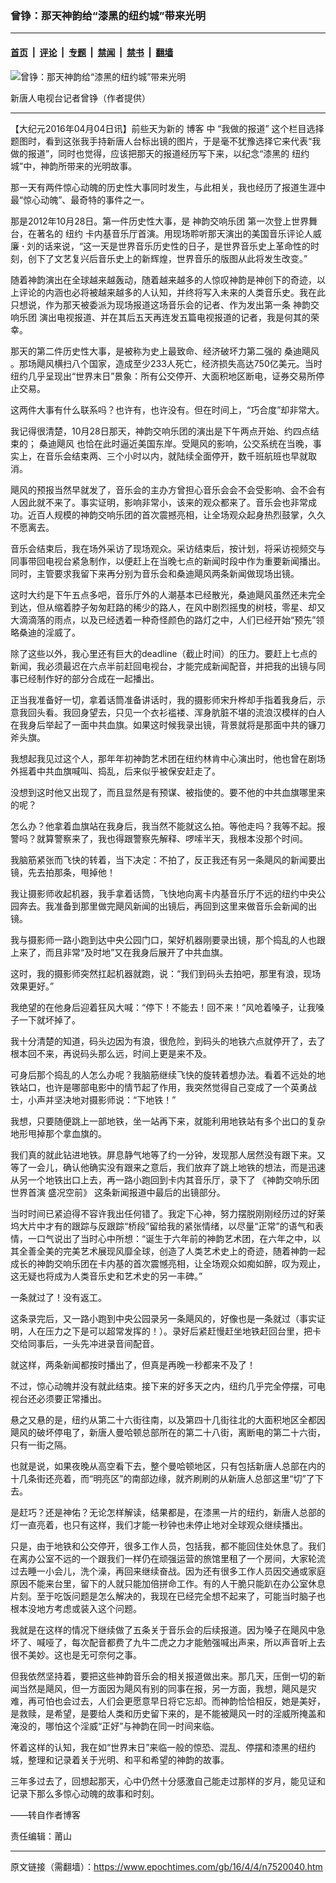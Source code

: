 ### 曾铮：那天神韵给“漆黑的纽约城”带来光明

---

#### [首页](../../../..?n7520040) &nbsp;|&nbsp; [评论](../../../../../epoch-comment?n7520040) &nbsp;|&nbsp; [专题](../../../../../epoch-special?n7520040) &nbsp;|&nbsp; [禁闻](../../../../../epoch-news?n7520040) &nbsp;|&nbsp; [禁书](../../../../../books?n7520040) &nbsp;|&nbsp; [翻墙](https://github.com/gfw-breaker/nogfw/blob/master/README.md?n7520040)


<div><img alt="曾铮：那天神韵给“漆黑的纽约城”带来光明" class="attachment-djy_600_400 size-djy_600_400 wp-post-image" src="https://i.epochtimes.com/assets/uploads/2016/04/zz2-bigger-600x400.jpg"/>
<div class="caption">
 <p>
  新唐人电视台记者曾铮（作者提供）
 </p>
</div></div><hr/><div class="post_content" id="artbody" itemprop="articleBody">
 <!-- article content begin -->
 <p>
  【大纪元2016年04月04日讯】前些天为新的
  <ok href="http://zhengzeng97.blogspot.com/">
   博客
  </ok>
  中
  <ok href="https://plus.google.com/collection/MXKgIB">
   “我做的报道”
  </ok>
  这个栏目选择题图时，看到这张我手持新唐人台标出镜的图片，于是毫不犹豫选择它来代表“我做的报道”，同时也觉得，应该把那天的报道经历写下来，以纪念“漆黑的
  <ok href="https://www.epochtimes.com/gb/tag/%E7%BA%BD%E7%BA%A6.html">
   纽约
  </ok>
  城”中，神韵所带来的光明故事。
 </p>
 <p>
  那一天有两件惊心动魄的历史性大事同时发生，与此相关，我也经历了报道生涯中最“惊心动魄”、最奇特的事件之一。
 </p>
 <p>
  那是2012年10月28日。第一件历史性大事，是
  <ok href="https://www.epochtimes.com/gb/tag/%E7%A5%9E%E9%9F%B5%E4%BA%A4%E5%93%8D%E4%B9%90%E5%9B%A2.html">
   神韵交响乐团
  </ok>
  第一次登上世界舞台，在著名的
  <ok href="https://www.epochtimes.com/gb/tag/%E7%BA%BD%E7%BA%A6.html">
   纽约
  </ok>
  卡内基音乐厅首演。用现场聆听那天演出的美国音乐评论人威廉
  <strong>
   ·
  </strong>
  刘的话来说，“这一天是世界音乐历史性的日子，是世界音乐史上革命性的时刻，创下了文艺复兴后音乐史上的新辉煌，世界音乐的版图从此将发生改变。”
 </p>
 <p>
  随着神韵演出在全球越来越轰动，随着越来越多的人惊叹神韵是神创下的奇迹，以上评论的内涵也必将被越来越多的人认知，并终将写入未来的人类音乐史。我在此只想说，作为那天被委派为现场报道这场音乐会的记者、作为发出第一条
  <ok href="https://www.epochtimes.com/gb/tag/%E7%A5%9E%E9%9F%B5%E4%BA%A4%E5%93%8D%E4%B9%90%E5%9B%A2.html">
   神韵交响乐团
  </ok>
  演出电视报道、并在其后五天再连发五篇电视报道的记者，我是何其的荣幸。
 </p>
 <p>
  那天的第二件历史性大事，是被称为史上最致命、经济破坏力第二强的
  <ok href="https://www.epochtimes.com/gb/tag/%E6%A1%91%E8%BF%AA%E9%A3%93%E9%A3%8E.html">
   桑迪飓风
  </ok>
  。那场飓风横扫八个国家，造成至少233人死亡，经济损失高达750亿美元。当时纽约几乎呈现出“世界末日”景象：所有公交停开、大面积地区断电，证券交易所停止交易。
 </p>
 <p>
  这两件大事有什么联系吗？也许有，也许没有。但在时间上，“巧合度”却非常大。
 </p>
 <p>
  我记得很清楚，10月28日那天，神韵交响乐团的演出是下午两点开始、约四点结束的；
  <ok href="https://www.epochtimes.com/gb/tag/%E6%A1%91%E8%BF%AA%E9%A3%93%E9%A3%8E.html">
   桑迪飓风
  </ok>
  也恰在此时逼近美国东岸。受飓风的影响，公交系统在当晚，事实上，在音乐会结束两、三个小时以内，就陆续全面停开，数千班航班也早就取消。
 </p>
 <p>
  飓风的预报当然早就发了，音乐会的主办方曾担心音乐会会不会受影响、会不会有人因此就不来了。事实证明，影响非常小，该来的观众都来了。音乐会也非常成功。近百人规模的神韵交响乐团的首次震撼亮相，让全场观众起身热烈鼓掌，久久不愿离去。
 </p>
 <p>
  音乐会结束后，我在场外采访了现场观众。采访结束后，按计划，将采访视频交与同事带回电视台紧急制作，以便赶上在当晚七点的新闻时段中作为重要新闻播出。同时，主管要求我留下来再分别为音乐会和桑迪飓风两条新闻做现场出镜。
 </p>
 <p>
  这时大约是下午五点多吧，音乐厅外的人潮基本已经散光，桑迪飓风虽然还未完全到达，但从缩着脖子匆匆赶路的稀少的路人，在风中剧烈摇曳的树枝，零星、却又大滴滴落的雨点，以及已经透着一种奇怪颜色的路灯之中，人们已经开始“预先”领略桑迪的淫威了。
 </p>
 <p>
  除了这些以外，我心里还有巨大的deadline（截止时间）的压力。要赶上七点的新闻，我必须最迟在六点半前赶回电视台，才能完成新闻配音，并把我的出镜与同事已经制作好的部分合成在一起播出。
 </p>
 <p>
  正当我准备好一切，拿着话筒准备讲话时，我的摄影师宋升桦却手指着我身后，示意我回头看。我回身望去，只见一个衣衫褴褛、浑身肮脏不堪的流浪汉模样的白人在我身后举起了一面中共血旗。如果这时候我录出镜，背景就将是那面中共的镰刀斧头旗。
 </p>
 <p>
  我想起我见过这个人，那年年初神韵艺术团在纽约林肯中心演出时，他也曾在剧场外摇着中共血旗喊叫、捣乱，后来似乎被保安赶走了。
 </p>
 <p>
  没想到这时他又出现了，而且显然是有预谋、被指使的。要不他的中共血旗哪里来的呢？
 </p>
 <p>
  怎么办？他拿着血旗站在我身后，我当然不能就这么拍。等他走吗？我等不起。报警吗？就算警察来了，我也得跟警察先解释、啰嗦半天，我根本没那个时间。
 </p>
 <p>
  我脑筋紧张而飞快的转着，当下决定：不拍了，反正我还有另一条飓风的新闻要出镜，先去拍那条，甩掉他！
 </p>
 <p>
  我让摄影师收起机器，我手拿着话筒，飞快地向离卡内基音乐厅不远的纽约中央公园奔去。我准备到那里做完飓风新闻的出镜后，再回到这里来做音乐会新闻的出镜。
 </p>
 <p>
  我与摄影师一路小跑到达中央公园门口，架好机器刚要录出镜，那个捣乱的人也跟上来了，而且非常“及时地”又在我身后展开了中共血旗。
 </p>
 <p>
  这时，我的摄影师突然扛起机器就跑，说：“我们到码头去拍吧，那里有浪，现场效果更好。”
 </p>
 <p>
  我绝望的在他身后迎着狂风大喊：“停下！不能去！回不来！”风呛着嗓子，让我嗓子一下就坏掉了。
 </p>
 <p>
  我十分清楚的知道，码头边因为有浪，很危险，到码头的地铁六点就停开了，去了根本回不来，再说码头那么远，时间上更是来不及。
 </p>
 <p>
  可身后那个捣乱的人怎么办呢？我脑筋继续飞快的旋转着想办法。看着不远处的地铁站口，也许是哪部电影中的情节起了作用，我突然觉得自己变成了一个英勇战士，小声并坚决地对摄影师说：“下地铁！”
 </p>
 <p>
  我想，只要随便跳上一部地铁，坐一站再下来，就能利用地铁站有多个出口的复杂地形甩掉那个拿血旗的。
 </p>
 <p>
  我们真的就此钻进地铁。屏息静气地等了约一分钟，发现那人居然没有跟下来。又等了一会儿，确认他确实没有跟来之意后，我们放弃了跳上地铁的想法，而是迅速从另一个地铁出口上去，再一路小跑回到卡内其音乐厅，录下了
  <ok href="http://www.ntdtv.com/xtr/b5/2012/10/30/a788008.html.-%E7%A5%9E%E9%9F%BB%E4%BA%A4%E9%9F%BF%E6%A8%82%E5%9C%98%E4%B8%96%E7%95%8C%E9%A6%96%E6%BC%94-%E7%9B%9B%E6%B3%81%E7%A9%BA%E5%89%8D.html">
   《神韵交响乐团世界首演 盛况空前》
  </ok>
  这条新闻报道中最后的出镜部分。
 </p>
 <p>
  当时时间已紧迫得不容许我出任何错了。我定下心神，努力摆脱刚刚经历过的好莱坞大片中才有的跟踪与反跟踪“桥段”留给我的紧张情绪，以尽量“正常”的语气和表情，一口气说出了当时心中所想：“诞生于六年前的神韵艺术团，在六年之中，以其全善全美的完美艺术展现风靡全球，创造了人类艺术史上的奇迹，随着神韵一起成长的神韵交响乐团在卡内基的首次震憾亮相，让全场观众如痴如醉，叹为观止，这无疑也将成为人类音乐史和艺术史的另一丰碑。”
 </p>
 <p>
  一条就过了！没有返工。
 </p>
 <p>
  这条录完后，又一路小跑到中央公园录另一条飓风的，好像也是一条就过（事实证明，人在压力之下是可以超常发挥的！）。录好后紧赶慢赶坐地铁赶回台里，把卡交给同事后，一头先冲进录音间配音。
 </p>
 <p>
  就这样，两条新闻都按时播出了，但真是再晚一秒都来不及了！
 </p>
 <p>
  不过，惊心动魄并没有就此结束。接下来的好多天之内，纽约几乎完全停摆，可电视台还必须要正常播出。
 </p>
 <p>
  悬之又悬的是，纽约从第二十六街往南，以及第四十几街往北的大面积地区全都因飓风的破坏停电了，新唐人曼哈顿总部所在的第二十八街，离断电的第二十六街，只有一街之隔。
 </p>
 <p>
  也就是说，如果夜晚从高空看下去，整个曼哈顿地区，只有包括新唐人总部在内的十几条街还亮着，而“明亮区”的南部边缘，就齐刷刷的从新唐人总部这里“切”了下去。
 </p>
 <p>
  是赶巧？还是神佑？无论怎样解读，结果都是，在漆黑一片的纽约，新唐人总部的灯一直亮着，也只有这样，我们才能一秒钟也未停止地对全球观众继续播出。
 </p>
 <p>
  只是，由于地铁和公交停开，很多工作人员，包括我，都不能回住处休息了。我们在离办公室不远的一个跟我们一样仍在顽强运营的旅馆里租了一个房间，大家轮流过去睡一小会儿，洗个澡，再回来继续奋战。因为还有很多工作人员因交通或家庭原因不能来台里，留下的人就只能加倍拼命工作。有的人干脆只能趴在办公室休息片刻。至于吃饭问题是怎么解决的，我现在已经完全想不起来了，可能当时脑子也根本没地方考虑或装入这个问题。
 </p>
 <p>
  我就是在这样的情况下继续做了五条关于音乐会的后续报道。因为嗓子在飓风中急坏了、喊哑了，每次配音都费了九牛二虎之力才能勉强喊出声来，所以声音听上去很不美妙。这也是无可奈何之事。
 </p>
 <p>
  但我依然坚持着，要把这些神韵音乐会的相关报道做出来。那几天，压倒一切的新闻当然是飓风，但一方面因为飓风有别的同事在报，另一方面，我想，飓风是灾难，再可怕也会过去，人们会更愿意早日将它忘却。而神韵恰恰相反，她是美好，是救赎，是希望，是要给人类和历史留下来的，是不能被飓风一时的淫威所掩盖和淹没的，哪怕这个淫威“正好”与神韵在同一时间来临。
 </p>
 <p>
  怀着这样的认知，我在如“世界末日”来临一般的惊恐、混乱、停摆和漆黑的纽约城，整理和记录着关于光明、和平和希望的神韵的故事。
 </p>
 <p>
  三年多过去了，回想起那天，心中仍然十分感激自己能走过那样的岁月，能见证和记录下那么多惊心动魄的故事和时刻。
 </p>
 <p>
  ——转自作者博客
 </p>
 <p>
  责任编辑：莆山
 </p>
 <p>
 </p>
 <!-- article content end -->
 <div id="below_article_ad">
 </div>
</div>


---

原文链接（需翻墙）：https://www.epochtimes.com/gb/16/4/4/n7520040.htm